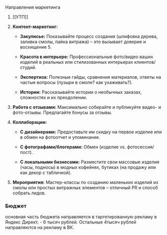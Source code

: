 
Направления маркетинга
1. [[УТП]]
    
2. **Контент-маркетинг:**
    
    - **Закулисье:** Показывайте процесс создания (шлифовка дерева, заливка смолы, пайка витража) – это вызывает доверие и восхищение 5.
        
    - **Красота в интерьере:** Профессиональные фото/видео ваших изделий в реальных или стилизованных интерьерах клиентов/студий.
        
    - **Экспертиза:** Полезные гайды, сравнения материалов, ответы на частые вопросы (пузыри в смоле? как ухаживать?).
        
    - **Истории:** Рассказывайте истории о необычных заказах, сложностях и их преодолении.
        
3. **Работа с отзывами:** Максимально собирайте и публикуйте видео- и фото-отзывы. Предлагайте бонусы за отзывы.
    
4. **Коллаборации:**
    
    - **С дизайнерами:** Предоставьте им скидку на первое изделие или в обмен на фотоотчет и упоминание.
        
    - **С фотографами/блогерами:** Обмен (изделие vs. фотосессия/пост).
        
    - **С локальными бизнесами:** Разместите свои массовые изделия (часы, подносы) в модных кофейнях, бутиках (на продажу или как декор с табличкой).
        
5. **Мероприятия:** Мастер-классы по созданию маленьких изделий из смолы или простых витражных элементов – отличный PR и способ собрать лидов.

### **Бюджет**
основная часть бюджета направляется в таргетированную рекламу в Яндекс Директ. - 6 тысяч рублей. Остальные 4тысяч рублей направляются на рекламу в ВК.



